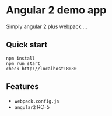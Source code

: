 # Angular 2 demo app

Simply angular 2 plus webpack ...

## Quick start

```
npm install
npm run start
check http://localhost:8080
```

## Features

- `webpack.config.js`
- `angular2` RC-5